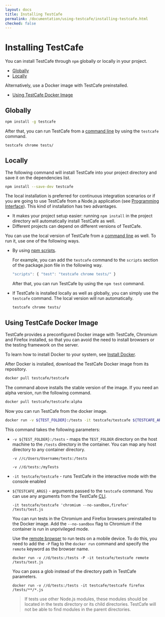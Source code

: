 ```yaml
---
layout: docs
title: Installing TestCafe
permalink: /documentation/using-testcafe/installing-testcafe.html
checked: false
---
```

# Installing TestCafe

You can install TestCafe through `npm` globally or locally in your project.

* [Globally](#globally)
* [Locally](#locally)

Alternatively, use a Docker image with TestCafe preinstalled.

* [Using TestCafe Docker Image](#using-testcafe-docker-image)

## Globally

```bash
npm install -g testcafe
```

After that, you can run TestCafe from a [command line](command-line-interface.md) by using the `testcafe` command.

```bash
testcafe chrome tests/
```

## Locally

The following command will install TestCafe into your project directory and save it on the dependencies list.

```bash
npm install --save-dev testcafe
```

The local installation is preferred for continuous integration scenarios or if you are going to use TestCafe from a Node.js application (see [Programming Interface](programming-interface/README.md)). This kind of installation has two advantages.

* It makes your project setup easier: running `npm install` in the project directory will automatically install TestCafe as well.
* Different projects can depend on different versions of TestCafe.

You can use the local version of TestCafe from a [command line](command-line-interface.md) as well. To run it, use one of the following ways.

* By using [npm scripts](https://docs.npmjs.com/misc/scripts).

    For example, you can add the `testcafe` command to the `scripts` section of the package.json file in the following way.

    ```js
    "scripts": { "test": "testcafe chrome tests/" }
    ```

    After that, you can run TestCafe by using the `npm test` command.

* If TestCafe is installed locally as well as globally, you can simply use the `testcafe` command. The local version will run automatically.

    ```bash
    testcafe chrome tests/
    ```

## Using TestCafe Docker Image

TestCafe provides a preconfigured Docker image with TestCafe, Chromium and Firefox installed,
so that you can avoid the need to install browsers or the testing framework on the server.

To learn how to install Docker to your system, see [Install Docker](https://docs.docker.com/engine/installation/).

After Docker is installed, download the TestCafe Docker image from its repository.

```sh
docker pull testcafe/testcafe
```

The command above installs the stable version of the image. If you need an alpha version, run the following command.

```sh
docker pull testcafe/testcafe:alpha
```

Now you can run TestCafe from the docker image.

```sh
docker run -v ${TEST_FOLDER}:/tests -it testcafe/testcafe ${TESTCAFE_ARGS}
```

This command takes the following parameters:

* `-v ${TEST_FOLDER}:/tests` - maps the `TEST_FOLDER` directory on the host machine to the `/tests` directory in the container. You can map any host directory to any container directory.

    `-v //c/Users/Username/tests:/tests`

    `-v //d/tests:/myTests`

* `-it testcafe/testcafe` - runs TestCafe in the interactive mode with the console enabled
* `${TESTCAFE_ARGS}` - arguments passed to the `testcafe` command. You can use any arguments from the TestCafe [CLI](command-line-interface.md).

    `-it testcafe/testcafe 'chromium --no-sandbox,firefox' /tests/test.js`

    You can run tests in the Chromium and Firefox browsers preinstalled to the Docker image. Add the `--no-sandbox` flag to Chromium if the container is run in  unprivileged mode.

    Use the [remote browser](command-line-interface.md#remote-browsers) to run tests on a mobile device. To do this, you need to add the `-P` flag to the `docker run` command and specify the `remote` keyword as the browser name.

    `docker run -v //d/tests:/tests -P -it testcafe/testcafe remote /tests/test.js`

    You can pass a glob instead of the directory path in TestCafe parameters.

    `docker run -v //d/tests:/tests -it testcafe/testcafe firefox /tests/**/*.js`

    > If tests use other Node.js modules, these modules should be located in the tests directory or its child directories. TestCafe will not be able to find modules in the parent directories.